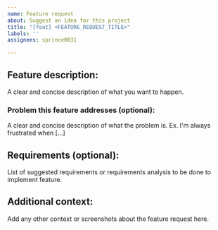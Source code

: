 ```yaml
---
name: Feature request
about: Suggest an idea for this project
title: "[feat] <FEATURE_REQUEST_TITLE>"
labels: ''
assignees: sprince0031

---
```


## Feature description:
A clear and concise description of what you want to happen.

### Problem this feature addresses (optional):
A clear and concise description of what the problem is. Ex. I'm always frustrated when [...]

## Requirements (optional):
List of suggested requirements or requirements analysis to be done to implement feature.

## Additional context:
Add any other context or screenshots about the feature request here.

